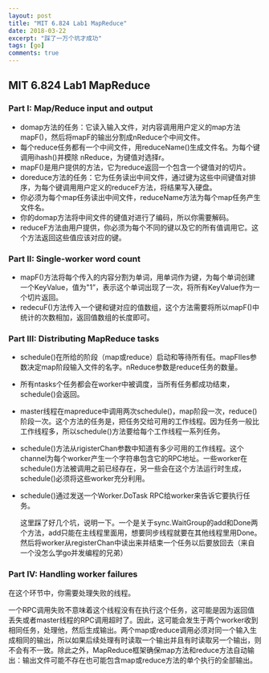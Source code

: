 ```yaml
---
layout: post
title: "MIT 6.824 Lab1 MapReduce"
date: 2018-03-22
excerpt: "踩了一万个坑才成功"
tags: [go]
comments: true
---
```




## MIT 6.824 Lab1 MapReduce

### Part I: Map/Reduce input and output

+ domap方法的任务：它读入输入文件，对内容调用用户定义的map方法mapF()，然后将mapF的输出分割成nReduce个中间文件。
+ 每个reduce任务都有一个中间文件，用reduceName()生成文件名。为每个键调用ihash()并模除 nReduce，为键值对选择r。
+ mapF()是用户提供的方法，它为reduce返回一个包含一个键值对的切片。
+ doreduce方法的任务：它为任务读出中间文件，通过键为这些中间键值对排序，为每个键调用用户定义的reduceF方法，将结果写入硬盘。
+ 你必须为每个map任务读出中间文件，reduceName方法为每个map任务产生文件名。
+ 你的domap方法将中间文件的键值对进行了编码，所以你需要解码。
+ reduceF方法由用户提供，你必须为每个不同的键以及它的所有值调用它。这个方法返回这些值应该对应的键。

### Part II: Single-worker word count

+ mapF()方法将每个传入的内容分割为单词，用单词作为键，为每个单词创建一个KeyValue，值为"1”，表示这个单词出现了一次，将所有KeyValue作为一个切片返回。
+ redecuF()方法传入一个键和键对应的值数组，这个方法需要将所以mapF()中统计的次数相加，返回值数组的长度即可。


### Part III: Distributing MapReduce tasks

+ schedule()在所给的阶段（map或reduce）启动和等待所有任。mapFIles参数决定map阶段输入文件的名字。nReduce参数是reduce任务的数量。

+ 所有ntasks个任务都会在worker中被调度，当所有任务都成功结束，schedule()会返回。

+ master线程在mapreduce中调用两次schedule()，map阶段一次，reduce()阶段一次。这个方法的任务是，把任务交给可用的工作线程。因为任务一般比工作线程多，所以schedule()方法要给每个工作线程一系列任务。

+ schedule()方法从rigisterChan参数中知道有多少可用的工作线程。这个channel为每个worker产生一个字符串包含它的RPC地址。一些worker在schedule()方法被调用之前已经存在，另一些会在这个方法运行时生成，schedule()必须将这些worker充分利用。

+ schedule()通过发送一个Worker.DoTask RPC给worker来告诉它要执行任务。

  这里踩了好几个坑，说明一下。一个是关于sync.WaitGroup的add和Done两个方法，add只能在主线程里面用，想要同步线程就要在其他线程里用Done。然后将worker从registerChan中读出来并结束一个任务以后要放回去（来自一个没怎么学go并发编程的兄弟）


### Part IV: Handling worker failures

在这个环节中，你需要处理失败的线程。

一个RPC调用失败不意味着这个线程没有在执行这个任务，这可能是因为返回值丢失或者master线程的RPC调用超时了。因此，这可能会发生于两个worker收到相同任务，处理他，然后生成输出。两个map或reduce调用必须对同一个输入生成相同的输出，所以如果后续处理有时读取一个输出并且有时读取另一个输出，则不会有不一致。除此之外，MapReduce框架确保map方法和reduce方法自动输出：输出文件可能不存在也可能包含map或reduce方法的单个执行的全部输出。